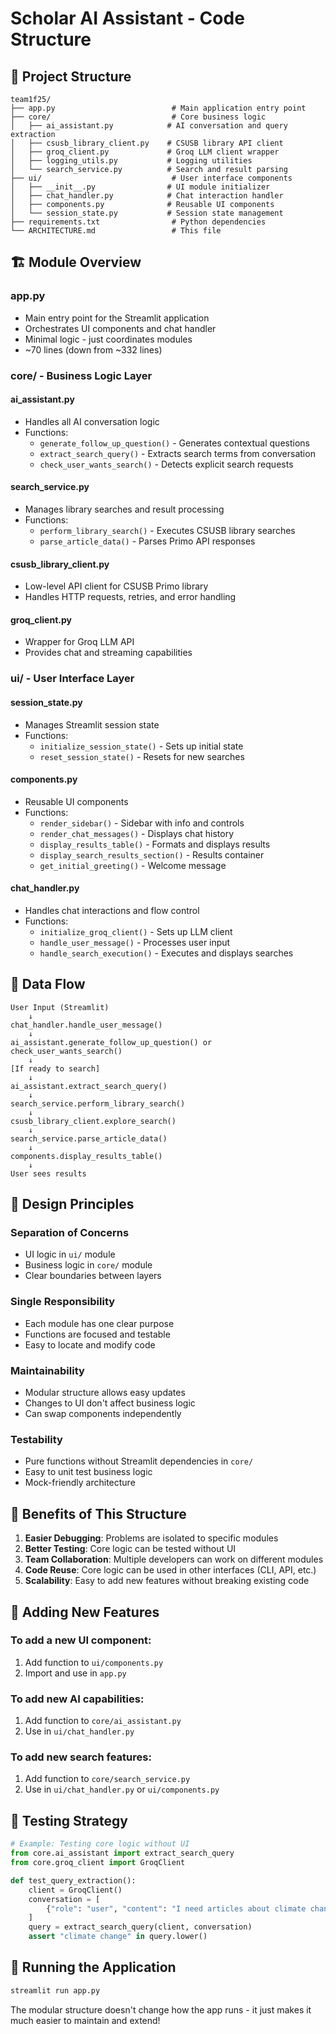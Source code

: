 # Scholar AI Assistant - Code Structure

## 📁 Project Structure

```
team1f25/
├── app.py                          # Main application entry point
├── core/                           # Core business logic
│   ├── ai_assistant.py            # AI conversation and query extraction
│   ├── csusb_library_client.py    # CSUSB library API client
│   ├── groq_client.py             # Groq LLM client wrapper
│   ├── logging_utils.py           # Logging utilities
│   └── search_service.py          # Search and result parsing
├── ui/                             # User interface components
│   ├── __init__.py                # UI module initializer
│   ├── chat_handler.py            # Chat interaction handler
│   ├── components.py              # Reusable UI components
│   └── session_state.py           # Session state management
├── requirements.txt                # Python dependencies
└── ARCHITECTURE.md                 # This file
```

## 🏗️ Module Overview

### **app.py**
- Main entry point for the Streamlit application
- Orchestrates UI components and chat handler
- Minimal logic - just coordinates modules
- ~70 lines (down from ~332 lines)

### **core/** - Business Logic Layer

#### **ai_assistant.py**
- Handles all AI conversation logic
- Functions:
  - `generate_follow_up_question()` - Generates contextual questions
  - `extract_search_query()` - Extracts search terms from conversation
  - `check_user_wants_search()` - Detects explicit search requests

#### **search_service.py**
- Manages library searches and result processing
- Functions:
  - `perform_library_search()` - Executes CSUSB library searches
  - `parse_article_data()` - Parses Primo API responses

#### **csusb_library_client.py**
- Low-level API client for CSUSB Primo library
- Handles HTTP requests, retries, and error handling

#### **groq_client.py**
- Wrapper for Groq LLM API
- Provides chat and streaming capabilities

### **ui/** - User Interface Layer

#### **session_state.py**
- Manages Streamlit session state
- Functions:
  - `initialize_session_state()` - Sets up initial state
  - `reset_session_state()` - Resets for new searches

#### **components.py**
- Reusable UI components
- Functions:
  - `render_sidebar()` - Sidebar with info and controls
  - `render_chat_messages()` - Displays chat history
  - `display_results_table()` - Formats and displays results
  - `display_search_results_section()` - Results container
  - `get_initial_greeting()` - Welcome message

#### **chat_handler.py**
- Handles chat interactions and flow control
- Functions:
  - `initialize_groq_client()` - Sets up LLM client
  - `handle_user_message()` - Processes user input
  - `handle_search_execution()` - Executes and displays searches

## 🔄 Data Flow

```
User Input (Streamlit)
    ↓
chat_handler.handle_user_message()
    ↓
ai_assistant.generate_follow_up_question() or check_user_wants_search()
    ↓
[If ready to search]
    ↓
ai_assistant.extract_search_query()
    ↓
search_service.perform_library_search()
    ↓
csusb_library_client.explore_search()
    ↓
search_service.parse_article_data()
    ↓
components.display_results_table()
    ↓
User sees results
```

## 🎯 Design Principles

### **Separation of Concerns**
- UI logic in `ui/` module
- Business logic in `core/` module
- Clear boundaries between layers

### **Single Responsibility**
- Each module has one clear purpose
- Functions are focused and testable
- Easy to locate and modify code

### **Maintainability**
- Modular structure allows easy updates
- Changes to UI don't affect business logic
- Can swap components independently

### **Testability**
- Pure functions without Streamlit dependencies in `core/`
- Easy to unit test business logic
- Mock-friendly architecture

## 🔧 Benefits of This Structure

1. **Easier Debugging**: Problems are isolated to specific modules
2. **Better Testing**: Core logic can be tested without UI
3. **Team Collaboration**: Multiple developers can work on different modules
4. **Code Reuse**: Core logic can be used in other interfaces (CLI, API, etc.)
5. **Scalability**: Easy to add new features without breaking existing code

## 📝 Adding New Features

### To add a new UI component:
1. Add function to `ui/components.py`
2. Import and use in `app.py`

### To add new AI capabilities:
1. Add function to `core/ai_assistant.py`
2. Use in `ui/chat_handler.py`

### To add new search features:
1. Add function to `core/search_service.py`
2. Use in `ui/chat_handler.py` or `ui/components.py`

## 🧪 Testing Strategy

```python
# Example: Testing core logic without UI
from core.ai_assistant import extract_search_query
from core.groq_client import GroqClient

def test_query_extraction():
    client = GroqClient()
    conversation = [
        {"role": "user", "content": "I need articles about climate change"}
    ]
    query = extract_search_query(client, conversation)
    assert "climate change" in query.lower()
```

## 🚀 Running the Application

```bash
streamlit run app.py
```

The modular structure doesn't change how the app runs - it just makes it much easier to maintain and extend!
